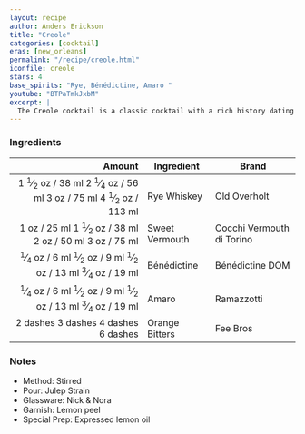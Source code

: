 ```yaml
---
layout: recipe
author: Anders Erickson
title: "Creole"
categories: [cocktail]
eras: [new_orleans]
permalink: "/recipe/creole.html"
iconfile: creole
stars: 4
base_spirits: "Rye, Bénédictine, Amaro "
youtube: "BTPaTmkJxbM"
excerpt: |
  The Creole cocktail is a classic cocktail with a rich history dating back to the early 1900s. It is known for its complex and balanced flavor profile, combining the sweetness of vermouth with the bitterness of Amaro and the herbal notes of Bénédictine.
---
```


### Ingredients

|   Amount | Ingredient     | Brand                     |
| -------: | -------------- | ------------------------- |
|   <span class="onex active">1 <sup>1</sup>&frasl;<sub>2</sub> oz  / 38 ml</span> <span class="onehalfx">2 <sup>1</sup>&frasl;<sub>4</sub> oz  / 56 ml</span> <span class="twox">3 oz  / 75 ml</span> <span class="threex">4 <sup>1</sup>&frasl;<sub>2</sub> oz  / 113 ml</span>| Rye Whiskey    | Old Overholt              |
|     <span class="onex active">1 oz  / 25 ml</span> <span class="onehalfx">1 <sup>1</sup>&frasl;<sub>2</sub> oz  / 38 ml</span> <span class="twox">2 oz  / 50 ml</span> <span class="threex">3 oz  / 75 ml</span>| Sweet Vermouth | Cocchi Vermouth di Torino |
|  <span class="onex active"> <sup>1</sup>&frasl;<sub>4</sub> oz  / 6 ml</span> <span class="onehalfx"> <sup>1</sup>&frasl;<sub>2</sub> oz  / 9 ml</span> <span class="twox"> <sup>1</sup>&frasl;<sub>2</sub> oz  / 13 ml</span> <span class="threex"> <sup>3</sup>&frasl;<sub>4</sub> oz  / 19 ml</span>| Bénédictine    | Bénédictine DOM           |
|  <span class="onex active"> <sup>1</sup>&frasl;<sub>4</sub> oz  / 6 ml</span> <span class="onehalfx"> <sup>1</sup>&frasl;<sub>2</sub> oz  / 9 ml</span> <span class="twox"> <sup>1</sup>&frasl;<sub>2</sub> oz  / 13 ml</span> <span class="threex"> <sup>3</sup>&frasl;<sub>4</sub> oz  / 19 ml</span>| Amaro          | Ramazzotti                |
| <span class="onex active">2 dashes</span> <span class="onehalfx">3 dashes</span> <span class="twox">4 dashes</span> <span class="threex">6 dashes</span>| Orange Bitters | Fee Bros                  |

### Notes

- Method: Stirred
- Pour: Julep Strain
- Glassware: Nick & Nora
- Garnish: Lemon peel
- Special Prep: Expressed lemon oil

    
<script type="application/ld+json">
{
  "@context": "https://schema.org",
  "@type": "Recipe",
  "author": "{{ page.author }}",
  "description": "{{ page.excerpt }}",
  "image": "{% for ingredient in site.data[page.iconfile].images.ingredient limit: 1 %}{{ ingredient.url }}{% endfor %}",
  "recipeIngredient": [
    "  1.5 oz Rye Whiskey   ",
  "    1 oz Sweet Vermouth",
  " 0.25 oz Bénédictine   ",
  " 0.25 oz Amaro         ",
  "2 dashes Orange Bitters",
],
  "name": "{{ page.title }}",
  "recipeInstructions": "
- Method: Stirred
- Pour: Julep Strain
- Glassware: Nick & Nora
- Garnish: Lemon peel
- Special Prep: Expressed lemon oil
",
  "recipeYield": "1 cocktail",
}
</script>

    
